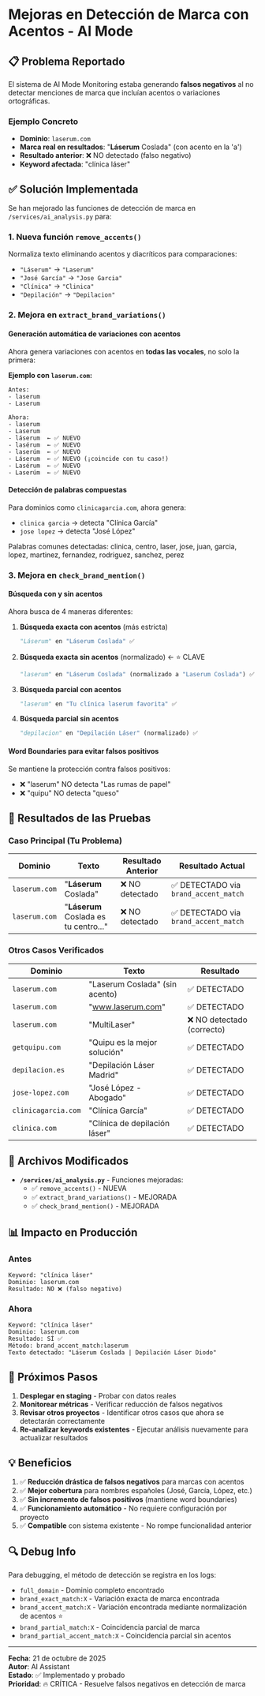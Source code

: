 # Mejoras en Detección de Marca con Acentos - AI Mode

## 📋 Problema Reportado

El sistema de AI Mode Monitoring estaba generando **falsos negativos** al no detectar menciones de marca que incluían acentos o variaciones ortográficas.

### Ejemplo Concreto
- **Dominio**: `laserum.com`
- **Marca real en resultados**: "**Láserum** Coslada" (con acento en la 'a')
- **Resultado anterior**: ❌ NO detectado (falso negativo)
- **Keyword afectada**: "clínica láser"

## ✅ Solución Implementada

Se han mejorado las funciones de detección de marca en `/services/ai_analysis.py` para:

### 1. Nueva función `remove_accents()`
Normaliza texto eliminando acentos y diacríticos para comparaciones:
- `"Láserum"` → `"Laserum"`
- `"José García"` → `"Jose Garcia"`
- `"Clínica"` → `"Clinica"`
- `"Depilación"` → `"Depilacion"`

### 2. Mejora en `extract_brand_variations()`

#### Generación automática de variaciones con acentos
Ahora genera variaciones con acentos en **todas las vocales**, no solo la primera:

**Ejemplo con `laserum.com`:**
```
Antes:
- laserum
- Laserum

Ahora:
- laserum
- Laserum
- láserum  ← ✅ NUEVO
- lasérum  ← ✅ NUEVO
- laserúm  ← ✅ NUEVO
- Láserum  ← ✅ NUEVO (¡coincide con tu caso!)
- Lasérum  ← ✅ NUEVO
- Laserúm  ← ✅ NUEVO
```

#### Detección de palabras compuestas
Para dominios como `clinicagarcia.com`, ahora genera:
- `clinica garcia` → detecta "Clínica García"
- `jose lopez` → detecta "José López"

Palabras comunes detectadas: clinica, centro, laser, jose, juan, garcia, lopez, martinez, fernandez, rodriguez, sanchez, perez

### 3. Mejora en `check_brand_mention()`

#### Búsqueda con y sin acentos
Ahora busca de 4 maneras diferentes:

1. **Búsqueda exacta con acentos** (más estricta)
   ```python
   "Láserum" en "Láserum Coslada" ✅
   ```

2. **Búsqueda exacta sin acentos** (normalizado) ← ⭐ CLAVE
   ```python
   "laserum" en "Láserum Coslada" (normalizado a "Laserum Coslada") ✅
   ```

3. **Búsqueda parcial con acentos**
   ```python
   "laserum" en "Tu clínica laserum favorita" ✅
   ```

4. **Búsqueda parcial sin acentos**
   ```python
   "depilacion" en "Depilación Láser" (normalizado) ✅
   ```

#### Word Boundaries para evitar falsos positivos
Se mantiene la protección contra falsos positivos:
- ❌ "laserum" NO detecta "Las rumas de papel"
- ❌ "quipu" NO detecta "queso"

## 🎯 Resultados de las Pruebas

### Caso Principal (Tu Problema)
| Dominio | Texto | Resultado Anterior | Resultado Actual |
|---------|-------|-------------------|------------------|
| `laserum.com` | "**Láserum** Coslada" | ❌ NO detectado | ✅ DETECTADO via `brand_accent_match` |
| `laserum.com` | "**Láserum** Coslada es tu centro..." | ❌ NO detectado | ✅ DETECTADO via `brand_accent_match` |

### Otros Casos Verificados
| Dominio | Texto | Resultado |
|---------|-------|-----------|
| `laserum.com` | "Laserum Coslada" (sin acento) | ✅ DETECTADO |
| `laserum.com` | "www.laserum.com" | ✅ DETECTADO |
| `laserum.com` | "MultiLaser" | ❌ NO detectado (correcto) |
| `getquipu.com` | "Quipu es la mejor solución" | ✅ DETECTADO |
| `depilacion.es` | "Depilación Láser Madrid" | ✅ DETECTADO |
| `jose-lopez.com` | "José López - Abogado" | ✅ DETECTADO |
| `clinicagarcia.com` | "Clínica García" | ✅ DETECTADO |
| `clinica.com` | "Clínica de depilación láser" | ✅ DETECTADO |

## 🔧 Archivos Modificados

- **`/services/ai_analysis.py`** - Funciones mejoradas:
  - ✅ `remove_accents()` - NUEVA
  - ✅ `extract_brand_variations()` - MEJORADA
  - ✅ `check_brand_mention()` - MEJORADA

## 📊 Impacto en Producción

### Antes
```
Keyword: "clínica láser"
Dominio: laserum.com
Resultado: NO ❌ (falso negativo)
```

### Ahora
```
Keyword: "clínica láser"
Dominio: laserum.com
Resultado: SÍ ✅
Método: brand_accent_match:laserum
Texto detectado: "Láserum Coslada | Depilación Láser Diodo"
```

## 🚀 Próximos Pasos

1. **Desplegar en staging** - Probar con datos reales
2. **Monitorear métricas** - Verificar reducción de falsos negativos
3. **Revisar otros proyectos** - Identificar otros casos que ahora se detectarán correctamente
4. **Re-analizar keywords existentes** - Ejecutar análisis nuevamente para actualizar resultados

## 💡 Beneficios

1. ✅ **Reducción drástica de falsos negativos** para marcas con acentos
2. ✅ **Mejor cobertura** para nombres españoles (José, García, López, etc.)
3. ✅ **Sin incremento de falsos positivos** (mantiene word boundaries)
4. ✅ **Funcionamiento automático** - No requiere configuración por proyecto
5. ✅ **Compatible** con sistema existente - No rompe funcionalidad anterior

## 🔍 Debug Info

Para debugging, el método de detección se registra en los logs:
- `full_domain` - Dominio completo encontrado
- `brand_exact_match:X` - Variación exacta de marca encontrada
- `brand_accent_match:X` - Variación encontrada mediante normalización de acentos ⭐
- `brand_partial_match:X` - Coincidencia parcial de marca
- `brand_partial_accent_match:X` - Coincidencia parcial sin acentos

---

**Fecha**: 21 de octubre de 2025  
**Autor**: AI Assistant  
**Estado**: ✅ Implementado y probado  
**Prioridad**: 🔥 CRÍTICA - Resuelve falsos negativos en detección de marca

